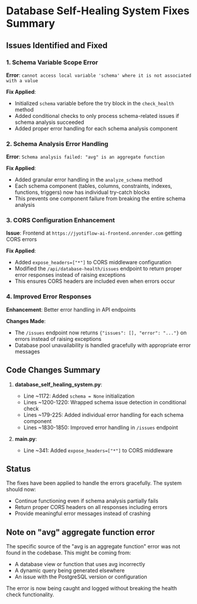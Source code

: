 # Database Self-Healing System Fixes Summary

## Issues Identified and Fixed

### 1. Schema Variable Scope Error
**Error**: `cannot access local variable 'schema' where it is not associated with a value`

**Fix Applied**: 
- Initialized `schema` variable before the try block in the `check_health` method
- Added conditional checks to only process schema-related issues if schema analysis succeeded
- Added proper error handling for each schema analysis component

### 2. Schema Analysis Error Handling
**Error**: `Schema analysis failed: "avg" is an aggregate function`

**Fix Applied**:
- Added granular error handling in the `analyze_schema` method
- Each schema component (tables, columns, constraints, indexes, functions, triggers) now has individual try-catch blocks
- This prevents one component failure from breaking the entire schema analysis

### 3. CORS Configuration Enhancement
**Issue**: Frontend at `https://jyotiflow-ai-frontend.onrender.com` getting CORS errors

**Fix Applied**:
- Added `expose_headers=["*"]` to CORS middleware configuration
- Modified the `/api/database-health/issues` endpoint to return proper error responses instead of raising exceptions
- This ensures CORS headers are included even when errors occur

### 4. Improved Error Responses
**Enhancement**: Better error handling in API endpoints

**Changes Made**:
- The `/issues` endpoint now returns `{"issues": [], "error": "..."}` on errors instead of raising exceptions
- Database pool unavailability is handled gracefully with appropriate error messages

## Code Changes Summary

1. **database_self_healing_system.py**:
   - Line ~1172: Added `schema = None` initialization
   - Lines ~1200-1220: Wrapped schema issue detection in conditional check
   - Lines ~179-225: Added individual error handling for each schema component
   - Lines ~1830-1850: Improved error handling in `/issues` endpoint

2. **main.py**:
   - Line ~341: Added `expose_headers=["*"]` to CORS middleware

## Status
The fixes have been applied to handle the errors gracefully. The system should now:
- Continue functioning even if schema analysis partially fails
- Return proper CORS headers on all responses including errors
- Provide meaningful error messages instead of crashing

## Note on "avg" aggregate function error
The specific source of the "avg is an aggregate function" error was not found in the codebase. This might be coming from:
- A database view or function that uses avg incorrectly
- A dynamic query being generated elsewhere
- An issue with the PostgreSQL version or configuration

The error is now being caught and logged without breaking the health check functionality.
